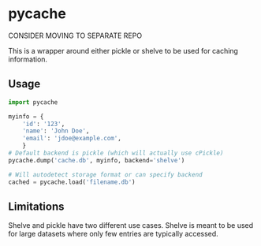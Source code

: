 # pycache

CONSIDER MOVING TO SEPARATE REPO

This is a wrapper around either pickle or shelve to be used for caching
information.

## Usage

```python
import pycache

myinfo = {
    'id': '123',
    'name': 'John Doe',
    'email': 'jdoe@example.com',
    }
# Default backend is pickle (which will actually use cPickle)
pycache.dump('cache.db', myinfo, backend='shelve')

# Will autodetect storage format or can specify backend
cached = pycache.load('filename.db')
```

## Limitations

Shelve and pickle have two different use cases. Shelve is meant to be used for large datasets where only few entries are typically accessed.
